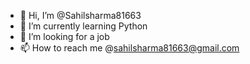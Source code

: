 - 👋 Hi, I’m @Sahilsharma81663
- 🌱 I’m currently learning Python
- 💞️ I’m looking for a job
- 📫 How to reach me @sahilsharma81663@gmail.com

<!---
Sahilsharma81663/Sahilsharma81663 is a ✨ special ✨ repository because its `README.md` (this file) appears on your GitHub profile.
You can click the Preview link to take a look at your changes.
--->
